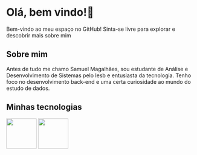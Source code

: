# Olá, bem vindo!👋

Bem-vindo ao meu espaço no GitHub! Sinta-se livre para explorar e descobrir mais sobre mim

## Sobre mim
Antes de tudo me chamo Samuel Magalhães, sou estudante de Análise e Desenvolvimento de Sistemas pelo Iesb e entusiasta da tecnologia. Tenho foco no desenvolvimento back-end e uma certa curiosidade ao mundo do estudo de dados.

## Minhas tecnologias

<img src="https://cdn.jsdelivr.net/gh/devicons/devicon@latest/icons/java/java-original-wordmark.svg" width=80px/>
<img src="https://cdn.jsdelivr.net/gh/devicons/devicon@latest/icons/csharp/csharp-original.svg" width=80px/>
